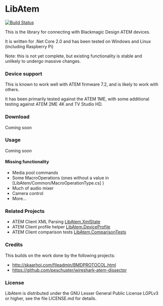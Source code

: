 # LibAtem

[![Build Status](https://travis-ci.org/LibAtem/LibAtem.svg?branch=master)](https://travis-ci.org/LibAtem/LibAtem)

This is the library for connecting with Blackmagic Design ATEM devices.

It is written for .Net Core 2.0 and has been tested on Windows and Linux (including Raspberry Pi)

Note: this is not yet complete, but existing functionality is stable and unlikely to undergo massive changes.

### Device support
This is known to work well with ATEM firmware 7.2, and is likely to work with others.

It has been primarily tested against the ATEM 1ME, with some additional testing against ATEM 2ME 4K and TV Studio HD.

### Download
Coming soon


### Usage
Coming soon

#### Missing functionality
* Media pool commands
* Some MacroOperations (ones without a value in [LibAtem/Common/MacroOperationType.cs] )
* Much of audio mixer
* Camera control
* More...

### Related Projects
* ATEM Client XML Parsing [LibAtem.XmlState](https://github.com/LibAtem/LibAtem.XmlState)
* ATEM Client profile helper [LibAtem.DeviceProfile](https://github.com/LibAtem/LibAtem.DeviceProfile)
* ATEM Client comparison tests [LibAtem.ComparisonTests](https://github.com/LibAtem/LibAtem.ComparisonTests)

### Credits
This builds on the work done by the following projects:
* http://skaarhoj.com/fileadmin/BMDPROTOCOL.html
* https://github.com/peschuster/wireshark-atem-dissector

### License

LibAtem is distributed under the GNU Lesser General Public License LGPLv3 or higher, see the file LICENSE.md for details.



